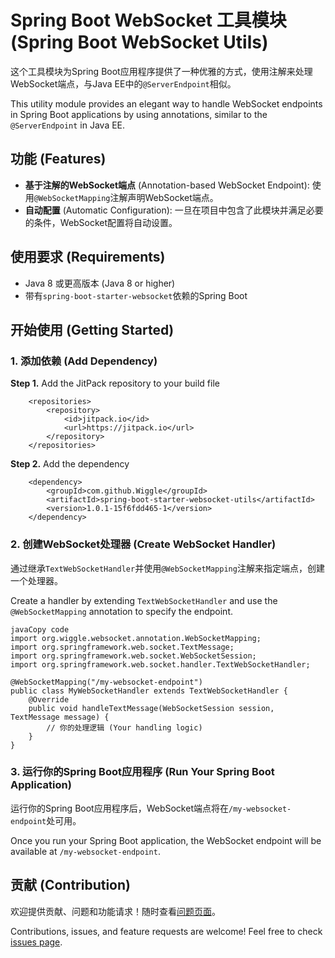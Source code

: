 # Spring Boot WebSocket 工具模块 (Spring Boot WebSocket Utils)

这个工具模块为Spring Boot应用程序提供了一种优雅的方式，使用注解来处理WebSocket端点，与Java EE中的`@ServerEndpoint`相似。

This utility module provides an elegant way to handle WebSocket endpoints in Spring Boot applications by using annotations, similar to the `@ServerEndpoint` in Java EE.

## 功能 (Features)

- **基于注解的WebSocket端点** (Annotation-based WebSocket Endpoint): 使用`@WebSocketMapping`注解声明WebSocket端点。
- **自动配置** (Automatic Configuration): 一旦在项目中包含了此模块并满足必要的条件，WebSocket配置将自动设置。

## 使用要求 (Requirements)

- Java 8 或更高版本 (Java 8 or higher)
- 带有`spring-boot-starter-websocket`依赖的Spring Boot

## 开始使用 (Getting Started)

### 1. 添加依赖 (Add Dependency)



**Step 1.** Add the JitPack repository to your build file

```markup
	<repositories>
		<repository>
		    <id>jitpack.io</id>
		    <url>https://jitpack.io</url>
		</repository>
	</repositories>
```

**Step 2.** Add the dependency

```markup
	<dependency>
	    <groupId>com.github.Wiggle</groupId>
	    <artifactId>spring-boot-starter-websocket-utils</artifactId>
	    <version>1.0.1-15f6fdd465-1</version>
	</dependency>
```

### 2. 创建WebSocket处理器 (Create WebSocket Handler)

通过继承`TextWebSocketHandler`并使用`@WebSocketMapping`注解来指定端点，创建一个处理器。

Create a handler by extending `TextWebSocketHandler` and use the `@WebSocketMapping` annotation to specify the endpoint.

```
javaCopy code
import org.wiggle.websocket.annotation.WebSocketMapping;
import org.springframework.web.socket.TextMessage;
import org.springframework.web.socket.WebSocketSession;
import org.springframework.web.socket.handler.TextWebSocketHandler;

@WebSocketMapping("/my-websocket-endpoint")
public class MyWebSocketHandler extends TextWebSocketHandler {
    @Override
    public void handleTextMessage(WebSocketSession session, TextMessage message) {
        // 你的处理逻辑 (Your handling logic)
    }
}
```

### 3. 运行你的Spring Boot应用程序 (Run Your Spring Boot Application)

运行你的Spring Boot应用程序后，WebSocket端点将在`/my-websocket-endpoint`处可用。

Once you run your Spring Boot application, the WebSocket endpoint will be available at `/my-websocket-endpoint`.

## 贡献 (Contribution)

欢迎提供贡献、问题和功能请求！随时查看[问题页面](https://chat.openai.com/c/5bc5b922-605e-4053-be5b-262a013b915b#)。

Contributions, issues, and feature requests are welcome! Feel free to check [issues page](https://chat.openai.com/c/5bc5b922-605e-4053-be5b-262a013b915b#).